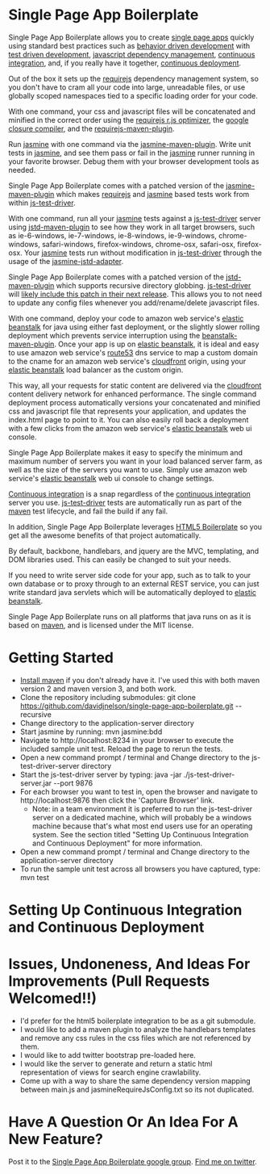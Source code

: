 Single Page App Boilerplate
===========================

Single Page App Boilerplate allows you to create [single page apps](http://en.wikipedia.org/wiki/Single-page_application) quickly using standard best practices such as [behavior driven development]() with 
[test driven development](http://en.wikipedia.org/wiki/Test-driven_development), [javascript dependency management](http://requirejs.org/), [continuous integration](http://en.wikipedia.org/wiki/Continuous_integration), and, if you really have it together, [continuous deployment](http://www.startuplessonslearned.com/2009/06/why-continuous-deployment.html).

Out of the box it sets up the [requirejs](http://requirejs.org/) dependency management system, so you don't have to cram all your code into large, unreadable files, or use globally scoped namespaces tied to a specific loading order for your code.

With one command, your css and javascript files will be concatenated and minified in the correct order using the [requirejs r.js optimizer](http://requirejs.org/docs/optimization.html), the [google closure compiler](https://developers.google.com/closure/compiler/), and the [requirejs-maven-plugin](https://github.com/mcheely/requirejs-maven-plugin).

Run [jasmine](http://pivotal.github.com/jasmine/) with one command via the [jasmine-maven-plugin](https://github.com/searls/jasmine-maven-plugin).  Write unit tests in [jasmine](http://pivotal.github.com/jasmine/), and see them pass or fail in the [jasmine](http://pivotal.github.com/jasmine/) runner running in your favorite browser.  Debug them with your browser development tools as needed.

Single Page App Boilerplate comes with a patched version of the [jasmine-maven-plugin](https://github.com/searls/jasmine-maven-plugin) which makes [requirejs](http://requirejs.org/) and [jasmine](http://pivotal.github.com/jasmine/) based tests work from within [js-test-driver](http://code.google.com/p/js-test-driver/).

With one command, run all your [jasmine](http://pivotal.github.com/jasmine/) tests against a [js-test-driver](http://code.google.com/p/js-test-driver/) server using [jstd-maven-plugin](http://code.google.com/p/jstd-maven-plugin/) to see how they work in all target browsers, such as ie-6-windows, ie-7-windows, ie-8-windows, ie-9-windows, chrome-windows, safari-windows, firefox-windows, chrome-osx, safari-osx, firefox-osx.  Your [jasmine](http://pivotal.github.com/jasmine/) tests run without modification in [js-test-driver](http://code.google.com/p/js-test-driver/) through the usage of the [jasmine-jstd-adapter](https://github.com/ibolmo/jasmine-jstd-adapter).

Single Page App Boilerplate comes with a patched version of the [jstd-maven-plugin](http://code.google.com/p/jstd-maven-plugin/) which supports recursive directory globbing.  [js-test-driver](http://code.google.com/p/js-test-driver/) will [likely include this patch in their next release](http://code.google.com/p/js-test-driver/issues/detail?id=6).  This allows you to not need to update any config files whenever you add/rename/delete javascript files.

With one command, deploy your code to amazon web service's [elastic beanstalk](http://aws.amazon.com/elasticbeanstalk/) for java using either fast deployment, or the slightly slower rolling deployment which prevents service interruption using the [beanstalk-maven-plugin](http://beanstalker.ingenieux.com.br/beanstalk-maven-plugin/).  Once your app is up on [elastic beanstalk](http://aws.amazon.com/elasticbeanstalk/), it is ideal and easy to use amazon web service's [route53](http://aws.amazon.com/route53/) dns service to map a custom domain to the cname for an amazon web service's [cloudfront](http://aws.amazon.com/cloudfront/) origin, using your [elastic beanstalk](http://aws.amazon.com/elasticbeanstalk/) load balancer as the custom origin.  

This way, all your requests for static content are delivered via the [cloudfront](http://aws.amazon.com/cloudfront/) content delivery network for enhanced performance.  The single command deployment process automatically versions your concatenated and minified css and javascript file that represents your application, and updates the index.html page to point to it.  You can also easily roll back a deployment with a few clicks from the amazon web service's [elastic beanstalk](http://aws.amazon.com/elasticbeanstalk/) web ui console.

Single Page App Boilerplate makes it easy to specify the minimum and maximum number of servers you want in your load balanced server farm, as well as the size of the servers you want to use.  Simply use amazon web service's [elastic beanstalk](http://aws.amazon.com/elasticbeanstalk/) web ui console to change settings.

[Continuous integration](http://en.wikipedia.org/wiki/Continuous_integration) is a snap regardless of the [continuous integration](http://en.wikipedia.org/wiki/Continuous_integration) server you use.  [js-test-driver](http://code.google.com/p/js-test-driver/) tests are automatically run as part of the [maven](http://maven.apache.org/) test lifecycle, and fail the build if any fail.

In addition, Single Page App Boilerplate leverages [HTML5 Boilerplate](http://html5boilerplate.com/) so you get all the awesome benefits of that project automatically.

By default, backbone, handlebars, and jquery are the MVC, templating, and DOM libraries used.  This can easily be changed to suit your needs.

If you need to write server side code for your app, such as to talk to your own database or to proxy through to an external REST service, you can just write standard java servlets which will be automatically deployed to [elastic beanstalk](http://aws.amazon.com/elasticbeanstalk/).

Single Page App Boilerplate runs on all platforms that java runs on as it is based on [maven](http://maven.apache.org/), and is licensed under the MIT license.

Getting Started
===============

* [Install maven](http://maven.apache.org/download.html) if you don't already have it.  I've used this with both maven version 2 and maven version 3, and both work.
* Clone the repository including submodules: git clone https://github.com/davidjnelson/single-page-app-boilerplate.git --recursive
* Change directory to the application-server directory
* Start jasmine by running: mvn jasmine:bdd
* Navigate to http://localhost:8234 in your browser to execute the included sample unit test.  Reload the page to rerun the tests.
* Open a new command prompt / terminal and Change directory to the js-test-driver-server directory
* Start the js-test-driver server by typing: java -jar ./js-test-driver-server.jar --port 9876
* For each browser you want to test in, open the browser and navigate to http://localhost:9876 then click the 'Capture Browser' link.
	* Note: in a team environment it is preferred to run the js-test-driver server on a dedicated machine, which will probably be a windows machine because that's what most end users use for an operating system. See the section titled "Setting Up Continuous Integration and Continuous Deployment" for more information.
* Open a new command prompt / terminal and Change directory to the application-server directory
* To run the sample unit test across all browsers you have captured, type: mvn test


Setting Up Continuous Integration and Continuous Deployment
===========================================================


Issues, Undoneness, And Ideas For Improvements (Pull Requests Welcomed!!)
=========================================================================
* I'd prefer for the html5 boilerplate integration to be  as a git submodule.
* I would like to add a maven plugin to analyze the handlebars templates and remove any css rules in the css files which are not referenced by them.
* I would like to add twitter bootstrap pre-loaded here.
* I would like the server to generate and return a static html representation of views for search engine crawlability.
* Come up with a way to share the same dependency version mapping between main.js and jasmineRequireJsConfig.txt so its not duplicated.

Have A Question Or An Idea For A New Feature?
=============================================
Post it to the [Single Page App Boilerplate google group](https://groups.google.com/forum/#!forum/single-page-app-boilerplate).
[Find me on twitter](https://twitter.com/david_j_nelson).
